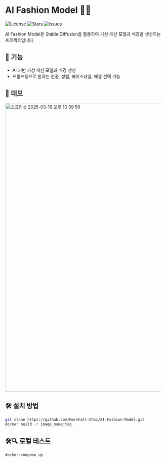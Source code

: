 # AI Fashion Model 👗🤖

[![License](https://img.shields.io/badge/license-MIT-blue.svg)](LICENSE)
[![Stars](https://img.shields.io/github/stars/Marshall-Choi/AI-Fashion-Model)](https://github.com/Marshall-Choi/AI-Fashion-Model/stargazers)
[![Issues](https://img.shields.io/github/issues/Marshall-Choi/AI-Fashion-Model)](https://github.com/Marshall-Choi/AI-Fashion-Model/issues)

AI Fashion Model은 Stable Diffusion을 활용하여 가상 패션 모델과 배경을 생성하는 프로젝트입니다.

## 🚀 기능
- AI 기반 가상 패션 모델과 배경 생성
- 프롬프팅으로 원하는 인종, 성별, 헤어스타일, 배경 선택 가능

## 📸 데모
<img width="934" alt="스크린샷 2025-03-16 오후 10 39 59" src="https://github.com/user-attachments/assets/9f6fee82-a073-441d-b084-fbc17493e18e" />

## 🛠️ 설치 방법
```bash
git clone https://github.com/Marshall-Choi/AI-Fashion-Model.git
docker build -t image_name:tag .
```

## 🛠️🔍 로컬 테스트
```bash
docker-compose up
```
